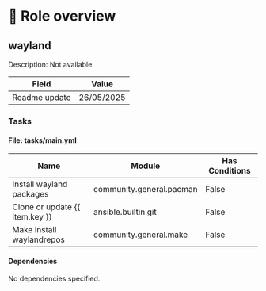 <!-- DOCSIBLE START -->

# 📃 Role overview

## wayland




Description: Not available.

| Field                | Value           |
|--------------------- |-----------------|
| Readme update        | 26/05/2025 |














### Tasks


#### File: tasks/main.yml

| Name | Module | Has Conditions |
| ---- | ------ | -------------- |
| Install wayland packages | community.general.pacman | False |
| Clone or update {{ item.key }} | ansible.builtin.git | False |
| Make install waylandrepos | community.general.make | False |









#### Dependencies

No dependencies specified.
<!-- DOCSIBLE END -->

